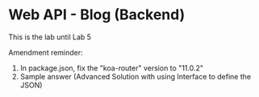 # Web API - Blog (Backend)

This is the lab until Lab 5

Amendment reminder:
1. In package.json, fix the "koa-router" version to "11.0.2"
2. Sample answer (Advanced Solution with using Interface to define the JSON)